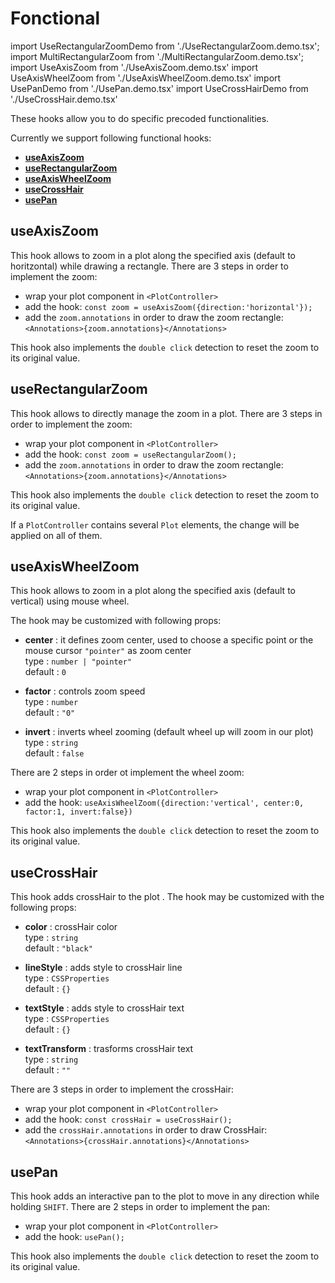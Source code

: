 # Fonctional

import UseRectangularZoomDemo from './UseRectangularZoom.demo.tsx';
import MultiRectangularZoom from './MultiRectangularZoom.demo.tsx';
import UseAxisZoom from './UseAxisZoom.demo.tsx'
import UseAxisWheelZoom from './UseAxisWheelZoom.demo.tsx'
import UsePanDemo from './UsePan.demo.tsx'
import UseCrossHairDemo from './UseCrossHair.demo.tsx'

These hooks allow you to do specific precoded functionalities.

Currently we support following functional hooks:

- **[useAxisZoom](./300_functional.md#useaxiszoom)**
- **[useRectangularZoom](./300_functional.md#userectangularzoom)**
- **[useAxisWheelZoom](./300_functional.md#useaxiswheelzoom)**
- **[useCrossHair](./300_functional.md#usecrosshair)**
- **[usePan](./300_functional.md#usepan)**

## useAxisZoom

This hook allows to zoom in a plot along the specified axis (default to horitzontal) while drawing a rectangle. There are 3 steps in order to implement the zoom:

- wrap your plot component in `<PlotController>`
- add the hook: `const zoom = useAxisZoom({direction:'horizontal'});`
- add the `zoom.annotations` in order to draw the zoom rectangle: `<Annotations>{zoom.annotations}</Annotations>`

This hook also implements the `double click` detection to reset the zoom to its original value.

<UseAxisZoom />

## useRectangularZoom

This hook allows to directly manage the zoom in a plot. There are 3 steps in order to implement the zoom:

- wrap your plot component in `<PlotController>`
- add the hook: `const zoom = useRectangularZoom();`
- add the `zoom.annotations` in order to draw the zoom rectangle: `<Annotations>{zoom.annotations}</Annotations>`

This hook also implements the `double click` detection to reset the zoom to its original value.

<UseRectangularZoomDemo />

If a `PlotController` contains several `Plot` elements, the change will be applied on all of them.

<MultiRectangularZoom />

## useAxisWheelZoom

This hook allows to zoom in a plot along the specified axis (default to vertical) using mouse wheel.

The hook may be customized with following props:

- **center** : it defines zoom center, used to choose a specific point or the mouse cursor `"pointer"` as zoom center<br/>
  type : `number | "pointer"`<br/>
  default : `0`

- **factor** : controls zoom speed<br/>
  type : `number`<br/>
  default : `"0"`

- **invert** : inverts wheel zooming (default wheel up will zoom in our plot)<br/>
  type : `string`<br/>
  default : `false`

There are 2 steps in order ot implement the wheel zoom:

- wrap your plot component in `<PlotController>`
- add the hook: `useAxisWheelZoom({direction:'vertical', center:0, factor:1, invert:false})`

This hook also implements the `double click` detection to reset the zoom to its original value.

<UseAxisWheelZoom />

## useCrossHair

This hook adds crossHair to the plot .
The hook may be customized with the following props:

- **color** : crossHair color<br/>
  type : `string`<br/>
  default : `"black"`

- **lineStyle** : adds style to crossHair line<br/>
  type : `CSSProperties`<br/>
  default : `{}`

- **textStyle** : adds style to crossHair text<br/>
  type : `CSSProperties`<br/>
  default : `{}`

- **textTransform** : trasforms crossHair text<br/>
  type : `string`<br/>
  default : `""`

There are 3 steps in order to implement the crossHair:

- wrap your plot component in `<PlotController>`
- add the hook: `const crossHair = useCrossHair();`
- add the `crossHair.annotations` in order to draw CrossHair: `<Annotations>{crossHair.annotations}</Annotations>`

<UseCrossHairDemo />

## usePan

This hook adds an interactive pan to the plot to move in any direction while holding `SHIFT`. There are 2 steps in order to implement the pan:

- wrap your plot component in `<PlotController>`
- add the hook: `usePan();`

This hook also implements the `double click` detection to reset the zoom to its original value.

<UsePanDemo />
